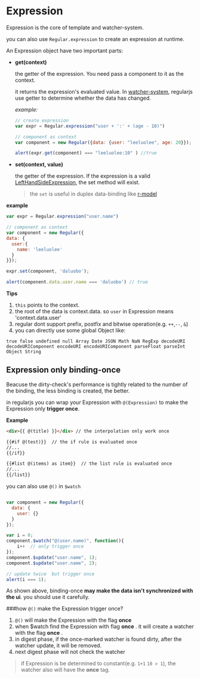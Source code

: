 # Expression

Expression is the core of template and watcher-system.


<a name="expression"></a>
you can also use `Regular.expression` to create an expression at runtime.


An Expression object have two important parts:

* __get(context)__

  the getter of the expression. You need pass a component to it as the context.

  it returns the expression's evaluated value. In [watcher-system](../core/binding.md), regularjs use getter to determine whether the data has changed.


  _example:_
  ```js
  // create expression
  var expr = Regular.expression("user + ':' + (age - 10)")

  // component as context
  var component = new Regular({data: {user: "leeluolee", age: 20}});

  alert(expr.get(component) === "leeluolee:10" ) //true

  ```


* __set(context, value)__

  the getter of the expression. If the expression is a valid [LeftHandSideExpression](http://es5.github.io/#x11.2), the set method will exist.

  > the `set` is useful in duplex data-binding like [r-model](../core/directive.html#1-r-model-)

__example__

  ```javascript
  var expr = Regular.expression("user.name")

  // component as context
  var component = new Regular({
  data: {
    user:{
      name: 'leeluolee'
    }
  }});

  expr.set(component, 'daluobo');

  alert(component.data.user.name === 'daluobo') // true

  ```

  __Tips__

  1. `this` points to the context.
  2. the root of the data is context.data. so `user` in Expression means 'context.data.user'
  3. regular dont support prefix, postfix and bitwise operation(e.g. `++`,`--`, `&`)
  4. you can directly use some global Object like:

    true false undefined null Array Date JSON Math NaN RegExp decodeURI decodeURIComponent encodeURI encodeURIComponent parseFloat parseInt Object String


## Expression only binding-once

Beacuse the dirty-check's performance is tightly related to the number of the binding, the less binding is created, the better.

in regularjs you can wrap your Expression with `@(Expression)` to  make the Expression only __trigger once__.

__Example__

```html
<div>{{ @(title) }}</div> // the interpolation only work once

{{#if @(test)}}  // the if rule is evaluated once
//...
{{/if}}

{{#list @(items) as item}}  // the list rule is evaluated once
//...
{{/list}}

```

you can also use `@()`  in `$watch`

```javascript

var component = new Regular({
  data: {
    user: {}
  }
});

var i = 0;
component.$watch("@(user.name)", function(){
    i++  // only trigger once
});
component.$update("user.name", 1);
component.$update("user.name", 2);

// update twice  but trigger once
alert(i === 1);
```

As shown above, binding-once __may make the data isn't synchronized with the ui__. you should use it carefully.


###how `@()` make the Expression trigger once?

 1. `@()` will make the Expression with the flag __once__
 2. when $watch find the Expression with flag __once__ . it will create a watcher with the flag __once__ .
 3. in digest phase, if the once-marked watcher is found dirty, after the watcher update, it will be removed.
 4. next digest phase will not check the watcher

> if Expression is be determined to constant(e.g. `1+1` `10 > 1`), the watcher also will have the __once__ tag.


